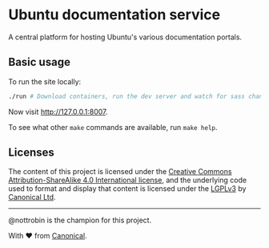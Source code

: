 Ubuntu documentation service
===

A central platform for hosting Ubuntu's various documentation portals.

Basic usage
---

To run the site locally:

``` bash
./run # Download containers, run the dev server and watch for sass changes
```

Now visit <http://127.0.0.1:8007>.

To see what other `make` commands are available, run `make help`.

Licenses
---

The content of this project is licensed under the [Creative Commons Attribution-ShareAlike 4.0 International license](https://creativecommons.org/licenses/by-sa/4.0/), and the underlying code used to format and display that content is licensed under the [LGPLv3](http://opensource.org/licenses/lgpl-3.0.html) by [Canonical Ltd](http://www.canonical.com/).

---

@nottrobin is the champion for this project.

With ♥ from [Canonical](http://www.canonical.com/).
